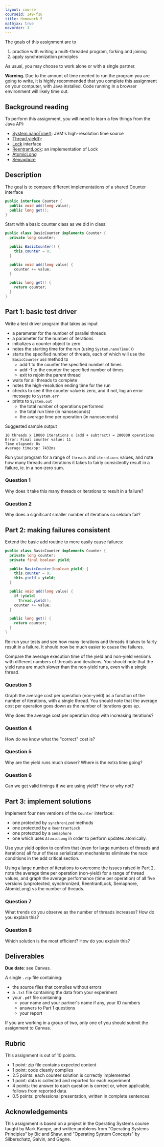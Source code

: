 ```yaml
---
layout: course
courseid: 149-f16
title: Homework 5
mathjax: true
navorder: 3
---
```


The goals of this assignment are to

  1. practice with writing a multi-threaded program, forking and joining
  2. apply synchronization principles

As usual, you may choose to work alone or with a single partner.

__Warning.__ Due to the amount of time needed to run the program you are going to write, it is highly recommended that you complete this assignment on your computer, with Java installed. Code running in a browser environment will likely time out.

## Background reading

To perform this assignment, you will need to learn a few things from the Java API:

* [System.nanoTime()](https://docs.oracle.com/javase/8/docs/api/java/lang/System.html#nanoTime--): JVM's high-resolution time source
* [Thread.yield()]():
* [Lock](http://docs.oracle.com/javase/8/docs/api/java/util/concurrent/locks/Lock.html) interface
* [ReentrantLock](http://docs.oracle.com/javase/8/docs/api/java/util/concurrent/locks/ReentrantLock.html): an implementation of Lock
* [AtomicLong](http://docs.oracle.com/javase/8/docs/api/java/util/concurrent/atomic/AtomicLong.html)
* [Semaphore](https://docs.oracle.com/javase/8/docs/api/java/util/concurrent/Semaphore.html)

## Description

The goal is to compare different implementations of a shared Counter interface

```java
public interface Counter {
  public void add(long value);
  public long get();
}
```

Start with a basic counter class as we did in class:

```java
public class BasicCounter implements Counter {
  private long counter;

  public BasicCounter() {
    this.counter = 0;
  }

  public void add(long value) {
    counter += value;
  }

  public long get() {
    return counter;
  }
}
```

## Part 1: basic test driver

Write a test driver program that takes as input

* a parameter for the number of parallel threads
* a parameter for the number of iterations
* initializes a counter object to zero
* notes the starting time for the run (using `System.nanoTime()`)
* starts the specified number of threads, each of which will use the `BasicCounter` `add` method to
    * add 1 to the counter the specified number of times
    * add -1 to the counter the specified number of times
    * exit to rejoin the parent thread
* waits for all threads to complete
* notes the high-resolution ending time for the run
* checks to see if the counter value is zero, and if not, log an error message to `System.err`
* prints to `System.out`
    * the total number of operations performed
    * the total run time (in nanoseconds)
    * the average time per operation (in nanoseconds)

Suggested sample output

```
10 threads x 10000 iterations x (add + subtract) = 200000 operations
Error: Final counter value: 11
Time elapsed: 0s
Average time/op: 7432ns
```

Run your program for a range of `threads` and `iterations` values, and note how many threads and iterations it takes to fairly consistently result in a failure, ie. in a non-zero sum.

### Question 1

Why does it take this many threads or iterations to result in a failure?

### Question 2

Why does a significant smaller number of iterations so seldom fail?

## Part 2: making failures consistent

Extend the basic add routine to more easily cause failures:

```java
public class BasicCounter implements Counter {
  private long counter;
  private final boolean yield;

  public BasicCounter(boolean yield) {
    this.counter = 0;
    this.yield = yield;
  }

  public void add(long value) {
    if (yield)
      Thread.yield();
    counter += value;
  }

  public long get() {
    return counter;
  }
}
```

Re-run your tests and see how many iterations and threads it takes to fairly result in a failure. It should now be much easier to cause the failures.

Compare the average execution time of the yield and non-yield versions with different numbers of threads and iterations. You should note that the yield runs are much slower than the non-yield runs, even with a single thread.

### Question 3

Graph the average cost per operation (non-yield) as a function of the number of iterations, with a single thread. You should note that the average cost per operation goes down as the number of iterations goes up.

Why does the average cost per operation drop with increasing iterations?

### Question 4

How do we know what the "correct" cost is?

### Question 5

Why are the yield runs much slower? Where is the extra time going?

### Question 6

Can we get valid timings if we are using yield? How or why not?

## Part 3: implement solutions

Implement four new versions of the `Counter` interface:

* one protected by `synchronized` methods
* one protected by a `ReentrantLock`
* one protected by a `Semaphore`
* one which uses `AtomicLong` in order to perform updates atomically.

Use your yield option to confirm that (even for large numbers of threads and iterations) all four of these serialization mechanisms eliminate the race conditions in the add critical section.

Using a large number of iterations to overcome the issues raised in Part 2, note the average time per operation (non-yield) for a range of thread values, and graph the average performance (time per operation) of all five versions (unprotected, synchronized, ReentrantLock, Semaphore, AtomicLong) vs the number of threads.

### Question 7

What trends do you observe as the number of threads increases? How do you explain this?

### Question 8

Which solution is the most efficient? How do you explain this?

## Deliverables

__Due date__: see Canvas.

A single `.zip` file containing:

* the source files that compiles without errors
* a `.txt` file containing the data from your experiment
* your `.pdf` file containing:
  * your name and your partner's name if any, your ID numbers
  * answers to Part 1 questions
  * your report

If you are working in a group of two, only one of you should submit the assignment to Canvas.

## Rubric

This assignment is out of 10 points.

* 1 point: zip file contains expected content
* 1 point: code cleanly compiles
* 2.5 points: each counter solution is correctly implemented
* 1 point: data is collected and reported for each experiment
* 4 points: the answer to each question is correct or, when applicable, follows from reported data.
* 0.5 points: professional presentation, written in complete sentences

## Acknowledgements

This assignment is based on a project in the Operating Systems course taught by Mark Kampe, and written problems from "Operating Systems Principles" by Bic and Shaw, and "Operating System Concepts" by Silberschatz, Galvin, and Gagne.
